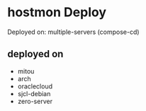 # hostmon Deploy
Deployed on: multiple-servers (compose-cd)

## deployed on
- mitou
- arch
- oraclecloud
- sjcl-debian
- zero-server

